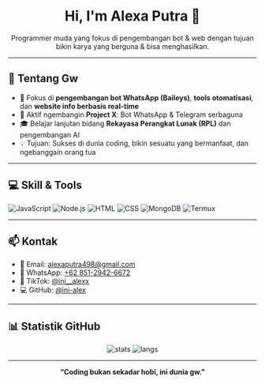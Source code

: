 <h1 align="center">Hi, I'm Alexa Putra 👋</h1>
<p align="center">Programmer muda yang fokus di pengembangan bot & web dengan tujuan bikin karya yang berguna & bisa menghasilkan.</p>

---

## 🚀 Tentang Gw

- 🎯 Fokus di **pengembangan bot WhatsApp (Baileys)**, **tools otomatisasi**, dan **website info berbasis real-time**
- 🔄 Aktif ngembangin **Project X**: Bot WhatsApp & Telegram serbaguna
- 🎓 Belajar lanjutan bidang **Rekayasa Perangkat Lunak (RPL)** dan pengembangan AI
- 💡 Tujuan: Sukses di dunia coding, bikin sesuatu yang bermanfaat, dan ngebanggain orang tua

---

## 💻 Skill & Tools

![JavaScript](https://img.shields.io/badge/-JavaScript-black?style=flat-square&logo=javascript)
![Node.js](https://img.shields.io/badge/-Node.js-black?style=flat-square&logo=node.js)
![HTML](https://img.shields.io/badge/-HTML5-black?style=flat-square&logo=html5)
![CSS](https://img.shields.io/badge/-CSS3-black?style=flat-square&logo=css3)
![MongoDB](https://img.shields.io/badge/-MongoDB-black?style=flat-square&logo=mongodb)
![Termux](https://img.shields.io/badge/-Termux-black?style=flat-square&logo=gnu-bash)

---

## 📫 Kontak

- 📧 Email: [alexaputra498@gmail.com](mailto:alexaputra498@gmail.com)
- 💬 WhatsApp: [+62 851-2942-6672](https://wa.me/6285129426672)
- 🎵 TikTok: [@ini__alexx](https://www.tiktok.com/@ini__alexx)
- 💻 GitHub: [@ini-alex](https://github.com/ini-alex)

---

## 📊 Statistik GitHub

<p align="center">
  <img src="https://github-readme-stats.vercel.app/api?username=ini-alex&show_icons=true&theme=tokyonight" alt="stats" />
  <img src="https://github-readme-stats.vercel.app/api/top-langs/?username=ini-alex&layout=compact&theme=tokyonight" alt="langs" />
</p>

---

<p align="center">
  <b>“Coding bukan sekadar hobi, ini dunia gw.”</b>
</p>
